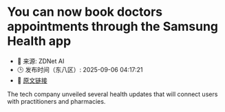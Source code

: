 # You can now book doctors appointments through the Samsung Health app
- 📅 来源: ZDNet AI
- 🕒 发布时间（东八区）: 2025-09-06 04:17:21
- 🔗 [原文链接](https://www.zdnet.com/article/you-can-now-book-doctors-appointments-through-the-samsung-health-app/)

The tech company unveiled several health updates that will connect users with practitioners and pharmacies.